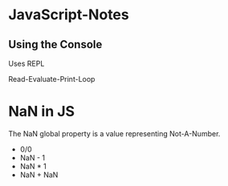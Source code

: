# JavaScript-Notes


## Using the Console
Uses REPL

Read-Evaluate-Print-Loop


# NaN in JS
The NaN global property is a value representing Not-A-Number.
* 0/0
* NaN - 1
* NaN * 1
* NaN + NaN
